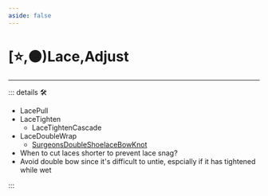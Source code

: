 ```yaml
---
aside: false
---
```

# [⭐,🟠)<labor>Lace</labor>,<motor>Adjust</motor>

---

<!-- =================================================== -->
<!-- =================================================== -->
<!-- =================================================== -->
<!-- =================================================== -->
<!-- =================================================== -->
::: details 🛠

- LacePull
- LaceTighten
    - LaceTightenCascade
- LaceDoubleWrap
    - [SurgeonsDoubleShoelaceBowKnot](https://www.animatedknots.com/shoelace-bow-knot-surgeons)
- When to cut laces shorter to prevent lace snag?
- Avoid double bow since it's difficult to untie, espcially if it has tightened while wet

:::
